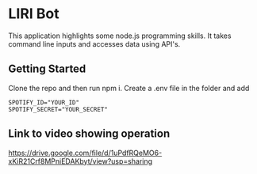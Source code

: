 # LIRI Bot

This application highlights some node.js programming skills. It takes command line inputs and accesses data using API's.

## Getting Started

Clone the repo and then run npm i.
Create a .env file in the folder and add

```
SPOTIFY_ID="YOUR_ID"
SPOTIFY_SECRET="YOUR_SECRET"
```

## Link to video showing operation

https://drive.google.com/file/d/1uPdfRQeMO6-xKiR21Crf8MPniEDAKbyt/view?usp=sharing
